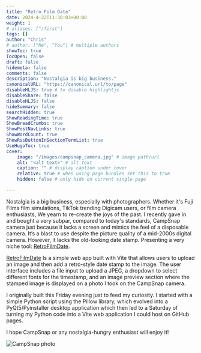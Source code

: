 ```yaml
---
title: "Retro Film Date"
date: 2024-4-22T11:30:03+00:00
weight: 1
# aliases: ["/first"]
tags: []
author: "Chris"
# author: ["Me", "You"] # multiple authors
showToc: true
TocOpen: false
draft: false
hidemeta: false
comments: false
description: "Nostalgia is big business."
canonicalURL: "https://canonical.url/to/page"
disableHLJS: true # to disable highlightjs
disableShare: false
disableHLJS: false
hideSummary: false
searchHidden: true
ShowReadingTime: true
ShowBreadCrumbs: true
ShowPostNavLinks: true
ShowWordCount: true
ShowRssButtonInSectionTermList: true
UseHugoToc: true
cover:
    image: "/images/campsnap_camera.jpg" # image path/url
    alt: "<alt text>" # alt text
    caption: "" # display caption under cover
    relative: true # when using page bundles set this to true
    hidden: false # only hide on current single page

---
```

Nostalgia is a big business, especially with photographers. Whether it's Fuji Films film simulations, TikTok trending Digicam users, or film camera enthusiasts, We yearn to re-create the joys of the past.  I recently gave in and bought a very subpar, compared to today's standards, CampSnap camera just because it lacks a screen and mimics the feel of a disposable camera. It’s a blast to use despite the picture quality of a mid-2000s digital camera. However, it lacks the old-looking date stamp. Presenting a very niche tool: 
[RetroFilmDate](https://www.cjvillarreal.com/RetroFilmDate/). 

[RetroFilmDate](https://www.cjvillarreal.com/RetroFilmDate/) Is a simple web app built with Vite that allows users to upload an image and then add a retro-style date stamp to the image. The user interface includes a file input to upload a JPEG, a dropdown to select different fonts for the timestamp, and an image preview section where the stamped image is displayed on a photo I took on the CampSnap camera.

I originally built this Friday evening just to feed my curiosity. I started with a simple Python script using the Pillow library, which evolved into a PyQt5/Pyinstaller desktop application which then led to a Saturday of turning my Python code into a Vite web application I could host on GitHub pages. 

I hope CampSnap or any nostalgia-hungry enthusiast will enjoy it!

![CampSnap photo](../../images/campsnapexample.jpg)

